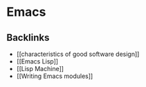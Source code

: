 # Emacs



<a id="org1654e04"></a>

## Backlinks

-   [[characteristics of good software design]]
-   [[Emacs Lisp]]
-   [[Lisp Machine]]
-   [[Writing Emacs modules]]
